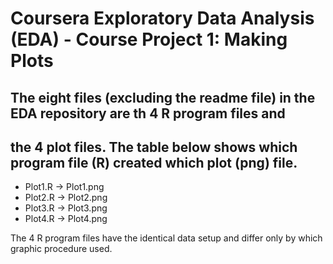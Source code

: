 # Coursera Exploratory Data Analysis (EDA) - Course Project 1:  Making Plots
## The eight files (excluding the readme file) in the EDA repository are th 4 R program files and
##  the 4 plot files.  The table below shows which program file (R) created which plot (png) file.
- Plot1.R -> Plot1.png
- Plot2.R -> Plot2.png
- Plot3.R -> Plot3.png
- Plot4.R -> Plot4.png

The 4 R program files have the identical data setup and differ only by which graphic procedure used.


